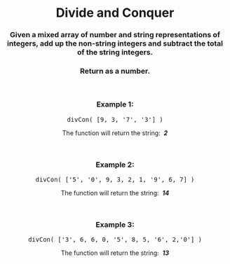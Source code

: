 <div align = "center">

# Divide and Conquer

</div>

<div align = "center">

<h3>Given a mixed array of number and string representations of integers, add up the non-string integers and subtract the total of the string integers.</h3>

<h3>Return as a number.</h3>
<br>

<h3>Example 1:</h3>

<pre>divCon(&nbsp;[9, 3, '7', '3']&nbsp;)</pre>

<p>The function will return the string: &nbsp;<em><strong>2</strong></em></p>
<br>

<h3>Example 2:</h3>

<pre>divCon(&nbsp;['5', '0', 9, 3, 2, 1, '9', 6, 7]&nbsp;)</pre>

<p>The function will return the string: &nbsp;<em><strong>14</strong></em></p>
<br>

<h3>Example 3:</h3>

<pre>divCon(&nbsp;['3', 6, 6, 0, '5', 8, 5, '6', 2,'0']&nbsp;)</pre>

<p>The function will return the string: &nbsp;<em><strong>13</strong></em></p>

</div>
